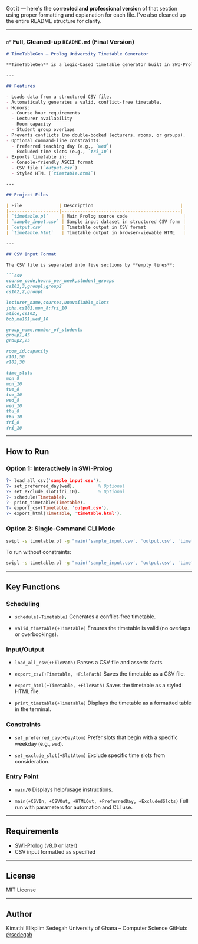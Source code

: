 Got it — here's the **corrected and professional version** of that section using proper formatting and explanation for each file. I've also cleaned up the entire README structure for clarity.

---

### ✅ Full, Cleaned-up `README.md` (Final Version)

````markdown
# TimeTableGen – Prolog University Timetable Generator

**TimeTableGen** is a logic-based timetable generator built in SWI-Prolog. It assigns university lectures to time slots and rooms while satisfying constraints like lecturer availability, room capacity, and student group size.

---

## Features

- Loads data from a structured CSV file.
- Automatically generates a valid, conflict-free timetable.
- Honors:
  - Course hour requirements
  - Lecturer availability
  - Room capacity
  - Student group overlaps
- Prevents conflicts (no double-booked lecturers, rooms, or groups).
- Optional command-line constraints:
  - Preferred teaching day (e.g., `wed`)
  - Excluded time slots (e.g., `fri_10`)
- Exports timetable in:
  - Console-friendly ASCII format
  - CSV file (`output.csv`)
  - Styled HTML (`timetable.html`)

---

## Project Files

| File              | Description                                 |
|-------------------|---------------------------------------------|
| `timetable.pl`     | Main Prolog source code                     |
| `sample_input.csv` | Sample input dataset in structured CSV form |
| `output.csv`       | Timetable output in CSV format              |
| `timetable.html`   | Timetable output in browser-viewable HTML   |

---

## CSV Input Format

The CSV file is separated into five sections by **empty lines**:

```csv
course_code,hours_per_week,student_groups
cs101,3,group1;group2
cs102,2,group1

lecturer_name,courses,unavailable_slots
john,cs101,mon_8;fri_10
alice,cs102,
bob,ma101,wed_10

group_name,number_of_students
group1,45
group2,25

room_id,capacity
r101,50
r102,30

time_slots
mon_8
mon_10
tue_8
tue_10
wed_8
wed_10
thu_8
thu_10
fri_8
fri_10
````

---

## How to Run

### Option 1: Interactively in SWI-Prolog

```prolog
?- load_all_csv('sample_input.csv').
?- set_preferred_day(wed).         % Optional
?- set_exclude_slot(fri_10).       % Optional
?- schedule(Timetable).
?- print_timetable(Timetable).
?- export_csv(Timetable, 'output.csv').
?- export_html(Timetable, 'timetable.html').
```

### Option 2: Single-Command CLI Mode

```bash
swipl -s timetable.pl -g "main('sample_input.csv', 'output.csv', 'timetable.html', wed, [fri_10])"
```

To run without constraints:

```bash
swipl -s timetable.pl -g "main('sample_input.csv', 'output.csv', 'timetable.html', '', [])"
```

---

## Key Functions

### Scheduling

* `schedule(-Timetable)`
  Generates a conflict-free timetable.

* `valid_timetable(+Timetable)`
  Ensures the timetable is valid (no overlaps or overbookings).

### Input/Output

* `load_all_csv(+FilePath)`
  Parses a CSV file and asserts facts.

* `export_csv(+Timetable, +FilePath)`
  Saves the timetable as a CSV file.

* `export_html(+Timetable, +FilePath)`
  Saves the timetable as a styled HTML file.

* `print_timetable(+Timetable)`
  Displays the timetable as a formatted table in the terminal.

### Constraints

* `set_preferred_day(+DayAtom)`
  Prefer slots that begin with a specific weekday (e.g., `wed`).

* `set_exclude_slot(+SlotAtom)`
  Exclude specific time slots from consideration.

### Entry Point

* `main/0`
  Displays help/usage instructions.

* `main(+CSVIn, +CSVOut, +HTMLOut, +PreferredDay, +ExcludedSlots)`
  Full run with parameters for automation and CLI use.

---

## Requirements

* [SWI-Prolog](https://www.swi-prolog.org/) (v8.0 or later)
* CSV input formatted as specified

---

## License

MIT License

---

## Author

Kimathi Elikplim Sedegah
University of Ghana – Computer Science
GitHub: [@sedegah](https://github.com/sedegah)

